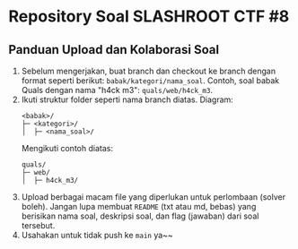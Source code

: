 # Repository Soal SLASHROOT CTF #8

## Panduan Upload dan Kolaborasi Soal
1. Sebelum mengerjakan, buat branch dan checkout ke branch dengan format seperti berikut: `babak/kategori/nama_soal`. Contoh, soal babak Quals dengan nama "h4ck m3": `quals/web/h4ck_m3`.
2. Ikuti struktur folder seperti nama branch diatas. Diagram:
    ```
    <babak>/
    ├─ <kategori>/
    │  ├─ <nama_soal>/
    ```
    Mengikuti contoh diatas:
    ```
    quals/
    ├─ web/
    │  ├─ h4ck_m3/
    ```
3. Upload berbagai macam file yang diperlukan untuk perlombaan (solver boleh). Jangan lupa membuat `README` (txt atau md, bebas) yang berisikan nama soal, deskripsi soal, dan flag (jawaban) dari soal tersebut.
4. Usahakan untuk tidak push ke `main` ya~~